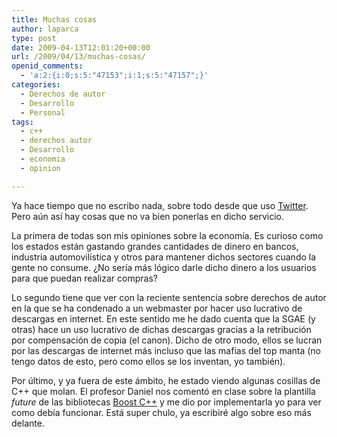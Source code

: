 ```yaml
---
title: Muchas cosas
author: laparca
type: post
date: 2009-04-13T12:01:20+00:00
url: /2009/04/13/muchas-cosas/
openid_comments:
  - 'a:2:{i:0;s:5:"47153";i:1;s:5:"47157";}'
categories:
  - Derechos de autor
  - Desarrollo
  - Personal
tags:
  - c++
  - derechos autor
  - Desarrollo
  - economia
  - opinion

---
```

Ya hace tiempo que no escribo nada, sobre todo desde que uso <a href="http://twitter.com/" target="_blank">Twitter</a>. Pero aún así hay cosas que no va bien ponerlas en dicho servicio.

La primera de todas son mis opiniones sobre la economía. Es curioso como los estados están gastando grandes cantidades de dinero en bancos, industria automovilística y otros para mantener dichos sectores cuando la gente no consume. ¿No sería más lógico darle dicho dinero a los usuarios para que puedan realizar compras?

Lo segundo tiene que ver con la reciente sentencia sobre derechos de autor en la que se ha condenado a un webmaster por hacer uso lucrativo de descargas en internet. En este sentido me he dado cuenta que la SGAE (y otras) hace un uso lucrativo de dichas descargas gracias a la retribución por compensación de copia (el canon). Dicho de otro modo, ellos se lucran por las descargas de internet más incluso que las mafias del top manta (no tengo datos de esto, pero como ellos se los inventan, yo también).

Por último, y ya fuera de este ámbito, he estado viendo algunas cosillas de C++ que molan. El profesor Daniel nos comentó en clase sobre la plantilla _future_ de las bibliotecas <a href="http://www.boost.org/" target="_blank">Boost C++</a> y me dio por implementarla yo para ver como debía funcionar. Está super chulo, ya escribiré algo sobre eso más delante.